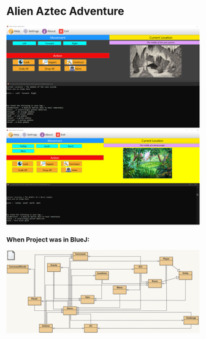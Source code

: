 # Alien Aztec Adventure
![SS1](https://github.com/DavoDC/AAA/blob/master/Executable/Screenshot1.png "Gameplay Screenshot")
![SS2](https://github.com/DavoDC/AAA/blob/master/Executable/Screenshot2.png "Gameplay Screenshot")

### When Project was in BlueJ:
![BlueJ](https://github.com/DavoDC/AAA/blob/master/Executable/BlueJScreenshot.png "Gameplay Screenshot")